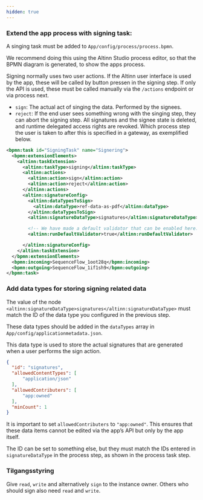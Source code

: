 ```yaml
---
hidden: true
---
```


### Extend the app process with signing task:

A singing task must be added to `App/config/process/process.bpmn`.

We recommend doing this using the Altinn Studio process editor, so that the BPMN diagram is generated, to show the apps process.

Signing normally uses two user actions. If the Altinn user interface is used by the app, these will be called by button pressen in the signing step. If only the API is used, these must be called manually via the `/actions` endpoint or via process next.
- `sign`: The actual act of singing the data. Performed by the signees.
- `reject`: If the end user sees something wrong with the singing step, they can abort the signing step. All signatures and the signee state is deleted, and runtime delegated access rights are revoked. Which process step the user is taken to after this is specified in a gateway, as exemplified below.

```xml
<bpmn:task id="SigningTask" name="Signering">
  <bpmn:extensionElements>
    <altinn:taskExtension>
      <altinn:taskType>signing</altinn:taskType>
      <altinn:actions>
        <altinn:action>sign</altinn:action>
        <altinn:action>reject</altinn:action>
      </altinn:actions>
      <altinn:signatureConfig>
        <altinn:dataTypesToSign>
          <altinn:dataType>ref-data-as-pdf</altinn:dataType>
        </altinn:dataTypesToSign>
        <altinn:signatureDataType>signatures</altinn:signatureDataType>

        <!-- We have made a default validator that can be enabled here. If this is disabled, custom validation of the signatures should be added. -->
        <altinn:runDefaultValidator>true</altinn:runDefaultValidator>

      </altinn:signatureConfig>
    </altinn:taskExtension>
  </bpmn:extensionElements>
  <bpmn:incoming>SequenceFlow_1oot28q</bpmn:incoming>
  <bpmn:outgoing>SequenceFlow_1if1sh9</bpmn:outgoing>
</bpmn:task>
```


### Add data types for storing signing related data

The value of the node `<altinn:signatureDataType>signatures</altinn:signatureDataType>` must match the ID of the data type you configured in the previous step.

These data types should be added in the `dataTypes` array in `App/config/applicationmetadata.json`.

This data type is used to store the actual signatures that are generated when a user performs the sign action. 

```json
{
  "id": "signatures",
  "allowedContentTypes": [
      "application/json"
  ],
  "allowedContributers": [
      "app:owned"
  ],
  "minCount": 1
}
```

It is important to set `allowedContributers` to `"app:owned"`. This ensures that these data items cannot be edited via the app’s API but only by the app itself.

The ID can be set to something else, but they must match the IDs entered in `signatureDataType` in the process step, as shown in the process task step.

### Tilgangsstyring

Give `read`, `write` and alternatively `sign` to the instance owner. Others who should sign also need `read` and `write`.